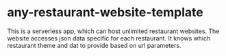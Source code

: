 # any-restaurant-website-template
This is a serverless app, which can host unlimited restaurant websites. The website accesses json data specific for each restaurant. It knows which restaurant theme and dat to provide based on url parameters.
